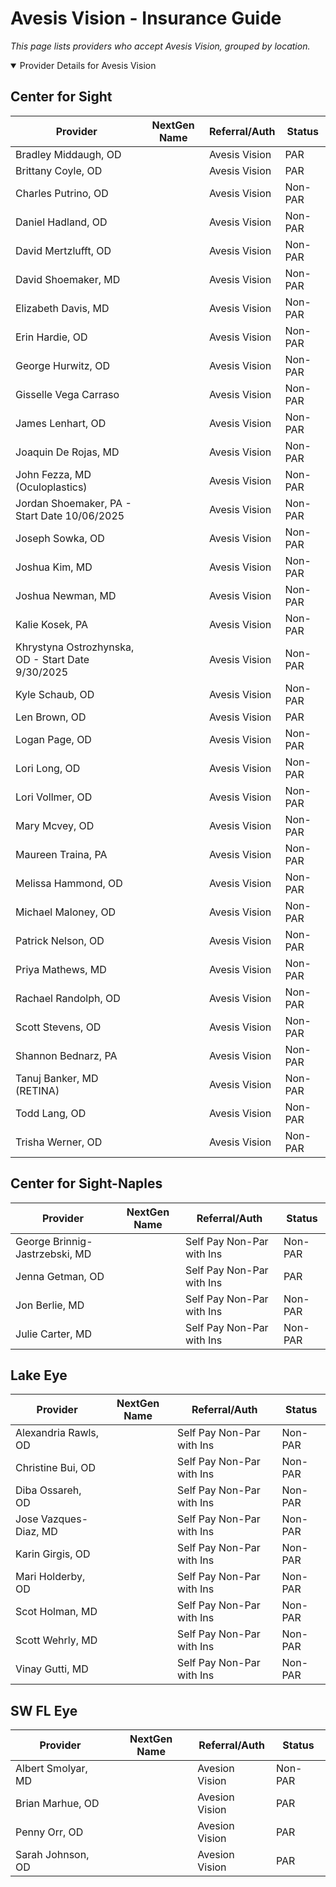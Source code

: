 # Avesis Vision - Insurance Guide

*This page lists providers who accept Avesis Vision, grouped by location.*

<details open><summary>Provider Details for Avesis Vision</summary>

## Center for Sight

| Provider | NextGen Name | Referral/Auth | Status |
|----------|-------------|--------------|--------|
| Bradley Middaugh, OD |  | Avesis Vision | PAR |
| Brittany Coyle, OD |  | Avesis Vision | PAR |
| Charles Putrino, OD |  | Avesis Vision | Non-PAR |
| Daniel Hadland, OD |  | Avesis Vision | Non-PAR |
| David Mertzlufft, OD |  | Avesis Vision | Non-PAR |
| David Shoemaker, MD |  | Avesis Vision | Non-PAR |
| Elizabeth Davis, MD |  | Avesis Vision | Non-PAR |
| Erin Hardie, OD |  | Avesis Vision | Non-PAR |
| George Hurwitz, OD |  | Avesis Vision | Non-PAR |
| Gisselle Vega Carraso |  | Avesis Vision | Non-PAR |
| James Lenhart, OD |  | Avesis Vision | Non-PAR |
| Joaquin De Rojas, MD |  | Avesis Vision | Non-PAR |
| John Fezza, MD (Oculoplastics) |  | Avesis Vision | Non-PAR |
| Jordan Shoemaker, PA - Start Date 10/06/2025 |  | Avesis Vision | Non-PAR |
| Joseph Sowka, OD |  | Avesis Vision | Non-PAR |
| Joshua Kim, MD |  | Avesis Vision | Non-PAR |
| Joshua Newman, MD |  | Avesis Vision | Non-PAR |
| Kalie Kosek, PA |  | Avesis Vision | Non-PAR |
| Khrystyna Ostrozhynska, OD - Start Date 9/30/2025 |  | Avesis Vision | Non-PAR |
| Kyle Schaub, OD |  | Avesis Vision | Non-PAR |
| Len Brown, OD |  | Avesis Vision | PAR |
| Logan Page, OD |  | Avesis Vision | Non-PAR |
| Lori Long, OD |  | Avesis Vision | Non-PAR |
| Lori Vollmer, OD |  | Avesis Vision | Non-PAR |
| Mary Mcvey, OD |  | Avesis Vision | Non-PAR |
| Maureen Traina, PA |  | Avesis Vision | Non-PAR |
| Melissa Hammond, OD |  | Avesis Vision | Non-PAR |
| Michael Maloney, OD |  | Avesis Vision | Non-PAR |
| Patrick Nelson, OD |  | Avesis Vision | Non-PAR |
| Priya Mathews, MD |  | Avesis Vision | Non-PAR |
| Rachael Randolph, OD |  | Avesis Vision | Non-PAR |
| Scott Stevens, OD |  | Avesis Vision | Non-PAR |
| Shannon Bednarz, PA |  | Avesis Vision | Non-PAR |
| Tanuj Banker, MD (RETINA) |  | Avesis Vision | Non-PAR |
| Todd Lang, OD |  | Avesis Vision | Non-PAR |
| Trisha Werner, OD |  | Avesis Vision | Non-PAR |

## Center for Sight-Naples

| Provider | NextGen Name | Referral/Auth | Status |
|----------|-------------|--------------|--------|
| George Brinnig-Jastrzebski, MD |  | Self Pay Non-Par with Ins | Non-PAR |
| Jenna Getman, OD |  | Self Pay Non-Par with Ins | PAR |
| Jon Berlie, MD |  | Self Pay Non-Par with Ins | Non-PAR |
| Julie Carter, MD |  | Self Pay Non-Par with Ins | Non-PAR |

## Lake Eye 

| Provider | NextGen Name | Referral/Auth | Status |
|----------|-------------|--------------|--------|
| Alexandria Rawls, OD |  | Self Pay Non-Par with Ins | Non-PAR |
| Christine Bui, OD |  | Self Pay Non-Par with Ins | Non-PAR |
| Diba Ossareh, OD |  | Self Pay Non-Par with Ins | Non-PAR |
| Jose Vazques-Diaz, MD |  | Self Pay Non-Par with Ins | Non-PAR |
| Karin Girgis, OD |  | Self Pay Non-Par with Ins | Non-PAR |
| Mari Holderby, OD |  | Self Pay Non-Par with Ins | Non-PAR |
| Scot Holman, MD |  | Self Pay Non-Par with Ins | Non-PAR |
| Scott Wehrly, MD |  | Self Pay Non-Par with Ins | Non-PAR |
| Vinay Gutti, MD |  | Self Pay Non-Par with Ins | Non-PAR |

## SW FL Eye

| Provider | NextGen Name | Referral/Auth | Status |
|----------|-------------|--------------|--------|
| Albert Smolyar, MD |  | Avesion Vision | Non-PAR |
| Brian Marhue, OD |  | Avesion Vision | PAR |
| Penny Orr, OD |  | Avesion Vision | PAR |
| Sarah Johnson, OD |  | Avesion Vision | PAR |

</details>

